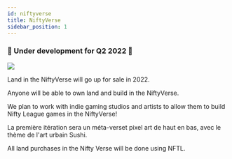 ```yaml
---
id: niftyverse
title: NiftyVerse
sidebar_position: 1
---
```


### 🚧 Under development for Q2 2022 🚧

![](/img/niftyverse-snarfy.gif)

Land in the NiftyVerse will go up for sale in 2022.

Anyone will be able to own land and build in the NiftyVerse.

We plan to work with indie gaming studios and artists to allow them to build Nifty League games in the NiftyVerse!

La première itération sera un méta-verset pixel art de haut en bas, avec le thème de l'art urbain Sushi.

All land purchases in the Nifty Verse will be done using NFTL.
